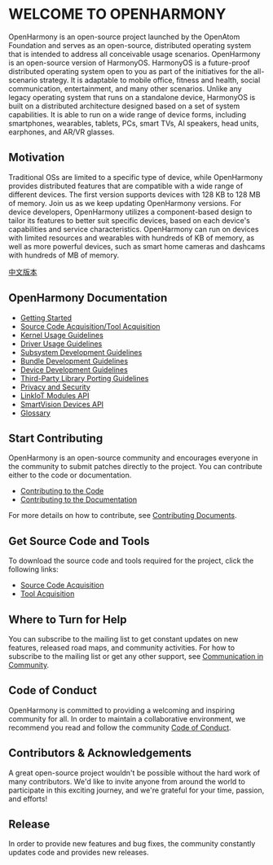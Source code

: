 # WELCOME TO OPENHARMONY
OpenHarmony is an open-source project launched by the OpenAtom Foundation and serves as an open-source, distributed operating system that is intended to address all conceivable usage scenarios. OpenHarmony is an open-source version of HarmonyOS.
HarmonyOS is a future-proof distributed operating system open to you as part of the initiatives for the all-scenario strategy. It is adaptable to mobile office, fitness and health, social communication, entertainment, and many other scenarios. Unlike any legacy operating system that runs on a standalone device, HarmonyOS is built on a distributed architecture designed based on a set of system capabilities. It is able to run on a wide range of device forms, including smartphones, wearables, tablets, PCs, smart TVs, AI speakers, head units, earphones, and AR/VR glasses.

## Motivation
Traditional OSs are limited to a specific type of device, while OpenHarmony provides distributed features that are compatible with a wide range of different devices. The first version supports devices with 128 KB to 128 MB of memory. Join us as we keep updating OpenHarmony versions.
For device developers, OpenHarmony utilizes a component-based design to tailor its features to better suit specific devices, based on each device's capabilities and service characteristics. OpenHarmony can run on devices with limited resources and wearables with hundreds of KB of memory, as well as more powerful devices, such as smart home cameras and dashcams with hundreds of MB of memory.

[中文版本](/Readme-CN.md)

## OpenHarmony Documentation
- [Getting Started](https://gitee.com/openharmony/docs/blob/master/docs-en/quick-start/Readme-EN.md)
- [Source Code Acquisition/Tool Acquisition](https://gitee.com/openharmony/docs/blob/master/docs-en/get-code/source-code-acquisition.md)
- [Kernel Usage Guidelines](https://gitee.com/openharmony/docs/blob/master/docs-en/kernel/Readme-EN.md)
- [Driver Usage Guidelines](https://gitee.com/openharmony/docs/blob/master/docs-en/driver/Readme-EN.md)
- [Subsystem Development Guidelines](https://gitee.com/openharmony/docs/blob/master/docs-en/subsystems/Readme-EN.md)
- [Bundle Development Guidelines](https://gitee.com/openharmony/docs/blob/master/docs-en/bundles/Readme-EN.md)
- [Device Development Guidelines](https://gitee.com/openharmony/docs/blob/master/docs-en/guide/Readme-EN.md) 
- [Third-Party Library Porting Guidelines](https://gitee.com/openharmony/docs/blob/master/docs-en/porting/Readme-EN.md)
- [Privacy and Security](https://gitee.com/openharmony/docs/blob/master/docs-en/security/Readme-EN.md)
- [LinkIoT Modules API](https://gitee.com/openharmony/docs/blob/master/docs-en/api/api-LinkIoT/Readme-EN.md)
- [SmartVision Devices API](https://gitee.com/openharmony/docs/blob/master/docs-en/api/api-SmartVision-Devices/Readme-EN.md)
- [Glossary](https://gitee.com/openharmony/docs/blob/master/docs-en/term/glossary.md)

## Start Contributing
OpenHarmony is an open-source community and encourages everyone in the community to submit patches directly to the project. You can contribute either to the code or documentation.
- [Contributing to the Code](https://gitee.com/openharmony/docs/blob/master/docs-en/contribute/contributing-code.md)
- [Contributing to the Documentation](https://gitee.com/openharmony/docs/blob/master/docs-en/contribute/documentation-contribution.md)

For more details on how to contribute, see [Contributing Documents](https://gitee.com/openharmony/docs/tree/master/docs-en/contibute).
## Get Source Code and Tools
To download the source code and tools required for the project, click the following links:
- [Source Code Acquisition](https://gitee.com/openharmony/docs/blob/master/docs-en/get-code/source-code-acquisition.md)
- [Tool Acquisition](https://gitee.com/openharmony/docs/blob/master/docs-en/get-code/tool-acquisition.md)

## Where to Turn for Help
You can subscribe to the mailing list to get constant updates on new features, released road maps, and community activities. For how to subscribe to the mailing list or get any other support, see [Communication in Community](https://gitee.com/openharmony/docs/tree/master/docs-en/contribute/communication-in-community.md).

## Code of Conduct
OpenHarmony is committed to providing a welcoming and inspiring community for all. In order to maintain a collaborative environment, we recommend you read and follow the community [Code of Conduct](https://gitee.com/openharmony/docs/blob/master/docs-en/contribute/code-of-conduct.md). 

## Contributors & Acknowledgements
A great open-source project wouldn't be possible without the hard work of many contributors. We'd like to invite anyone from around the world to participate in this exciting journey, and we're grateful for your time, passion, and efforts!

## Release
In order to provide new features and bug fixes, the community constantly updates code and provides new releases.

